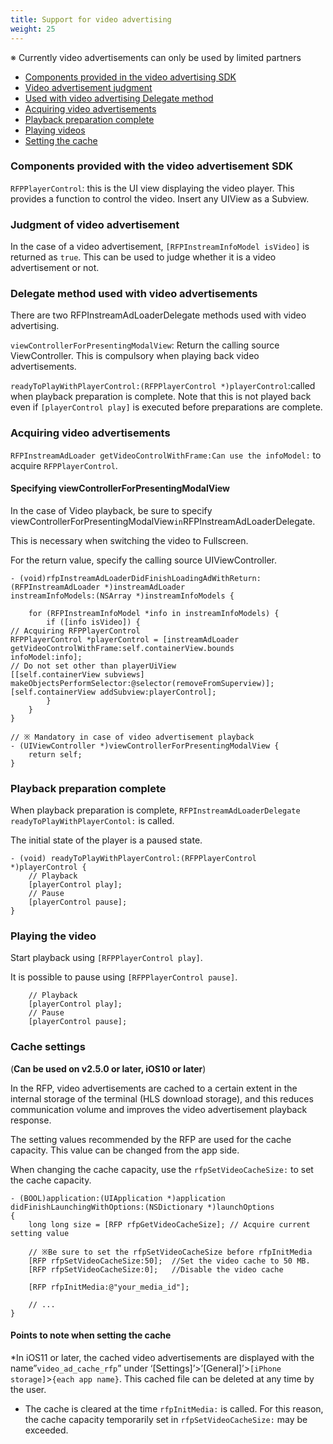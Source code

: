 ```yaml
---
title: Support for video advertising
weight: 25
---
```


※ Currently video advertisements can only be used by limited partners

* [Components provided in the video advertising SDK](#infeed/video/feature)
* [Video advertisement judgment](#infeed/video/judge)
* [Used with video advertising Delegate method](#infeed/video/delegate)
* [Acquiring video advertisements](#infeed/video/init)
* [Playback preparation complete](#infeed/video/readytoplay)
* [Playing videos](#infeed/video/play)
* [Setting the cache](#infeed/video/cache)


<a name="infeed/video/feature"></a>
### Components provided with the video advertisement SDK
`RFPPlayerControl`: this is the UI view displaying the video player. This provides a function to control the video. Insert any UIView as a Subview.

<a name="infeed/video/judge"></a>
### Judgment of video advertisement
In the case of a video advertisement, `[RFPInstreamInfoModel isVideo]` is returned as `true`. This can be used to judge whether it is a video advertisement or not.

<a name="infeed/video/delegate"></a>
### Delegate method used with video advertisements
There are two RFPInstreamAdLoaderDelegate methods used with video advertising.

`viewControllerForPresentingModalView`: Return the calling source ViewController. This is compulsory when playing back video advertisements.

`readyToPlayWithPlayerControl:(RFPPlayerControl *)playerControl`:called when playback preparation is complete. Note that this is not played back even if `[playerControl play]` is executed before preparations are complete.

<a name="infeed/video/init"></a>
### Acquiring video advertisements
`RFPInstreamAdLoader getVideoControlWithFrame:Can use the infoModel:` to acquire `RFPPlayerControl`.

#### Specifying viewControllerForPresentingModalView
In the case of Video playback, be sure to specify viewControllerForPresentingModalView` in `RFPInstreamAdLoaderDelegate.

This is necessary when switching the video to Fullscreen.

For the return value, specify the calling source UIViewController.

```objc
- (void)rfpInstreamAdLoaderDidFinishLoadingAdWithReturn:(RFPInstreamAdLoader *)instreamAdLoader
instreamInfoModels:(NSArray *)instreamInfoModels {

    for (RFPInstreamInfoModel *info in instreamInfoModels) {
        if ([info isVideo]) {
// Acquiring RFPPlayerControl
RFPPlayerControl *playerControl = [instreamAdLoader getVideoControlWithFrame:self.containerView.bounds
infoModel:info];
// Do not set other than playerUiView
[[self.containerView subviews] makeObjectsPerformSelector:@selector(removeFromSuperview)];
[self.containerView addSubview:playerControl];
        }
    }
}

// ※ Mandatory in case of video advertisement playback
- (UIViewController *)viewControllerForPresentingModalView {
    return self;
}
```

<a name="infeed/video/readytoplay"></a>
### Playback preparation complete

When playback preparation is complete, `RFPInstreamAdLoaderDelegate readyToPlayWithPlayerContol:` is called.

The initial state of the player is a paused state.

```objc
- (void) readyToPlayWithPlayerControl:(RFPPlayerControl *)playerControl {
    // Playback
    [playerControl play];
    // Pause
    [playerControl pause];
}
```

<a name="infeed/video/play"></a>
### Playing the video
Start playback using `[RFPPlayerControl play]`.

It is possible to pause using `[RFPPlayerControl pause]`.

```objc
    // Playback
    [playerControl play];
    // Pause
    [playerControl pause];
```

<a name="infeed/video/cache"></a>
### Cache settings

(**Can be used on v2.5.0 or later, iOS10 or later**)

In the RFP, video advertisements are cached to a certain extent in the internal storage of the terminal (HLS download storage), and this reduces communication volume and improves the video advertisement playback response.

The setting values recommended by the RFP are used for the cache capacity. This value can be changed from the app side.

When changing the cache capacity, use the `rfpSetVideoCacheSize:` to set the cache capacity.

```objc
- (BOOL)application:(UIApplication *)application didFinishLaunchingWithOptions:(NSDictionary *)launchOptions
{
    long long size = [RFP rfpGetVideoCacheSize]; // Acquire current setting value

    // ※Be sure to set the rfpSetVideoCacheSize before rfpInitMedia
    [RFP rfpSetVideoCacheSize:50];  //Set the video cache to 50 MB.
    [RFP rfpSetVideoCacheSize:0];   //Disable the video cache

    [RFP rfpInitMedia:@"your_media_id"];

    // ...
}
```

#### Points to note when setting the cache

*In iOS11 or later, the cached video advertisements are displayed with the name”`video_ad_cache_rfp`” under ‘[Settings]’>’[General]’>`[iPhone storage]`>`{each app name}`. This cached file can be deleted at any time by the user.
* The cache is cleared at the time `rfpInitMedia:` is called. For this reason, the cache capacity temporarily set in `rfpSetVideoCacheSize:` may be exceeded.

